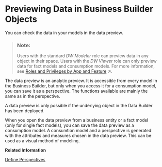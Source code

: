 <!-- loio3c58d6eb6b8b49e99e25a795f65e7173 -->

# Previewing Data in Business Builder Objects

You can check the data in your models in the data preview.

> ### Note:  
> Users with the standard *DW Modeler* role can preview data in any object in their space. Users with the *DW Viewer* role can only preview data for fact models and consumption models. For more information, see [Roles and Privileges by App and Feature](https://help.sap.com/viewer/9f804b8efa8043539289f42f372c4862/cloud/en-US/2d8b7d04dcae402f911d119437ce0a74.html "Review the standard roles and the privileges needed to access apps, tools, and other features of SAP Datasphere.") :arrow_upper_right:.

The data preview is an analytic preview. It is accessible from every model in the Business Builder, but only when you access it for a consumption model, you can save it as a perspective. The functions available are mainly the same as in the perspective.

A data preview is only possible if the underlying object in the Data Builder has been deployed.

When you open the data preview from a business entity or a fact model \(only for single fact models\), you can save the data preview as a consumption model. A consumtion model and a perspective is generated with the attributes and measures chosen in the data preview. This can be used as a visual method of modeling.

**Related Information**  


[Define Perspectives](define-perspectives-ce26fd3.md "Perspectives are reusable configurations that contain a subset of a consumption models attributes, measures and parameters.")


